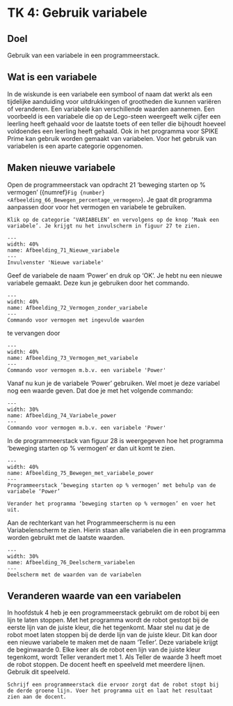 # TK 4: Gebruik variabele

## Doel
Gebruik van een variabele in een programmeerstack.
 
## Wat is een variabele
In de wiskunde is een variabele een symbool of naam dat werkt als een tijdelijke aanduiding voor uitdrukkingen of grootheden die kunnen variëren of veranderen. Een variabele kan verschillende waarden aannemen. Een voorbeeld is een variabele die op de Lego-steen weergeeft welk cijfer een leerling heeft gehaald voor de laatste toets of een teller die bijhoudt hoeveel voldoendes een leerling heeft gehaald. 
Ook in het programma voor SPIKE Prime kan gebruik worden gemaakt van variabelen. Voor het gebruik van variabelen is een aparte categorie opgenomen.
 

## Maken nieuwe variabele
Open de programmeerstack van opdracht 21 ‘beweging starten op % vermogen’ ({numref}`Fig {number} <Afbeelding_66_Bewegen_percentage_vermogen>`). Je gaat dit programma aanpassen door voor het vermogen en variabele te gebruiken.  

```{exercise} Opdracht 24
Klik op de categorie ‘VARIABELEN’ en vervolgens op de knop ‘Maak een variabele’. Je krijgt nu het invulscherm in figuur 27 te zien.                                   
```

```{figure} Figures/Afbeelding_71_Nieuwe_variabele.png
---
width: 40%
name: Afbeelding_71_Nieuwe_variabele
---
Invulvenster 'Nieuwe variabele'
``` 

Geef de variabele de naam ‘Power’ en druk op ‘OK’. Je hebt nu een nieuwe variabele gemaakt. Deze kun je gebruiken door het commando.

```{figure} Figures/Afbeelding_72_Vermogen_zonder_variabele.png
---
width: 40%
name: Afbeelding_72_Vermogen_zonder_variabele
---
Commando voor vermogen met ingevulde waarden
``` 

te vervangen door

```{figure} Figures/Afbeelding_73_Vermogen_met_variabele.png
---
width: 40%
name: Afbeelding_73_Vermogen_met_variabele
---
Commando voor vermogen m.b.v. een variabele 'Power'
``` 

Vanaf nu kun je de variabele ‘Power’ gebruiken. Wel moet je deze variabel nog een waarde geven. Dat doe je met het volgende commando:

```{figure} Figures/Afbeelding_74_Variabele_power.png
---
width: 30%
name: Afbeelding_74_Variabele_power
---
Commando voor vermogen m.b.v. een variabele 'Power'
``` 

In de programmeerstack van figuur 28 is weergegeven hoe het programma ‘beweging starten op % vermogen’ er dan uit komt te zien.

```{figure} Figures/Afbeelding_75_Bewegen_met_variabele_power.png
---
width: 40%
name: Afbeelding_75_Bewegen_met_variabele_power
---
Programmeerstack ‘beweging starten op % vermogen’ met behulp van de variabele ‘Power’
``` 

```{exercise} Opdracht 25
Verander het programma ‘beweging starten op % vermogen’ en voer het uit.                                   
```

Aan de rechterkant van het Programmeerscherm is nu een Variabelenscherm te zien. Hierin staan alle variabelen die in een programma worden gebruikt met de laatste waarden.

```{figure} Figures/Afbeelding_76_Deelscherm_variabelen.png
---
width: 30%
name: Afbeelding_76_Deelscherm_variabelen
---
Deelscherm met de waarden van de variabelen
``` 

## Veranderen waarde van een variabelen
In hoofdstuk 4 heb je een programmeerstack gebruikt om de robot bij een lijn te laten stoppen. Met het programma wordt de robot gestopt bij de eerste lijn van de juiste kleur, die het tegenkomt. Maar stel nu dat je de robot moet laten stoppen bij de derde lijn van de juiste kleur. Dit kan door een nieuwe variabele te maken met de naam ‘Teller’. Deze variabele krijgt de beginwaarde 0. Elke keer als de robot een lijn van de juiste kleur tegenkomt, wordt Teller verandert met 1. Als Teller de waarde 3 heeft moet de robot stoppen.
De docent heeft en speelveld met meerdere lijnen. Gebruik dit speelveld.

```{exercise} Opdracht 26
Schrijf een programmeerstack die ervoor zorgt dat de robot stopt bij de derde groene lijn. Voer het programma uit en laat het resultaat zien aan de docent.  
```